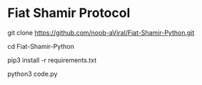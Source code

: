 # Fiat Shamir Protocol
git clone https://github.com/noob-aViral/Fiat-Shamir-Python.git

cd Fiat-Shamir-Python

pip3 install -r requirements.txt

python3 code.py